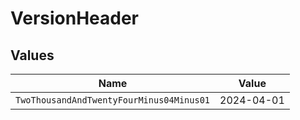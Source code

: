 # VersionHeader


## Values

| Name                                     | Value                                    |
| ---------------------------------------- | ---------------------------------------- |
| `TwoThousandAndTwentyFourMinus04Minus01` | 2024-04-01                               |